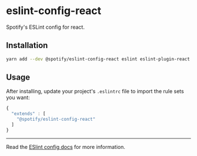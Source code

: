 # eslint-config-react

Spotify's ESLint config for react.

## Installation

```sh
yarn add --dev @spotify/eslint-config-react eslint eslint-plugin-react
```

## Usage

After installing, update your project's `.eslintrc` file to import the rule sets you want:

```js
{
  "extends" : [
    "@spotify/eslint-config-react"
  ]
}
```

---

Read the [ESlint config docs](http://eslint.org/docs/user-guide/configuring#extending-configuration-files)
for more information.
